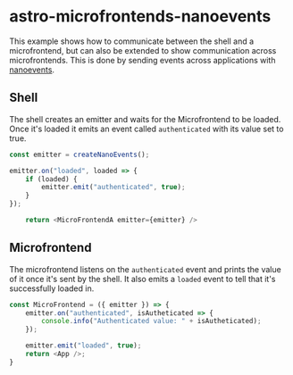 # astro-microfrontends-nanoevents

This example shows how to communicate between the shell and a microfrontend, but can also be extended to show communication across microfrontends. This is done by sending events across 
applications with [nanoevents](https://www.npmjs.com/package/nanoevents).

## Shell

The shell creates an emitter and waits for the Microfrontend to be loaded. Once it's loaded it emits an event called 
`authenticated` with its value set to true.

```js
const emitter = createNanoEvents();

emitter.on("loaded", loaded => {
    if (loaded) {
        emitter.emit("authenticated", true);
    }
});

    return <MicroFrontendA emitter={emitter} />
```
    
## Microfrontend
The microfrontend  listens on the `authenticated` event and prints the value of it once it's sent by the shell. 
It also emits a `loaded` event to tell that it's successfully loaded in.

```js
const MicroFrontend = ({ emitter }) => {
    emitter.on("authenticated", isAutheticated => {
        console.info("Authenticated value: " + isAutheticated);
    });

    emitter.emit("loaded", true);
    return <App />;
}
```


